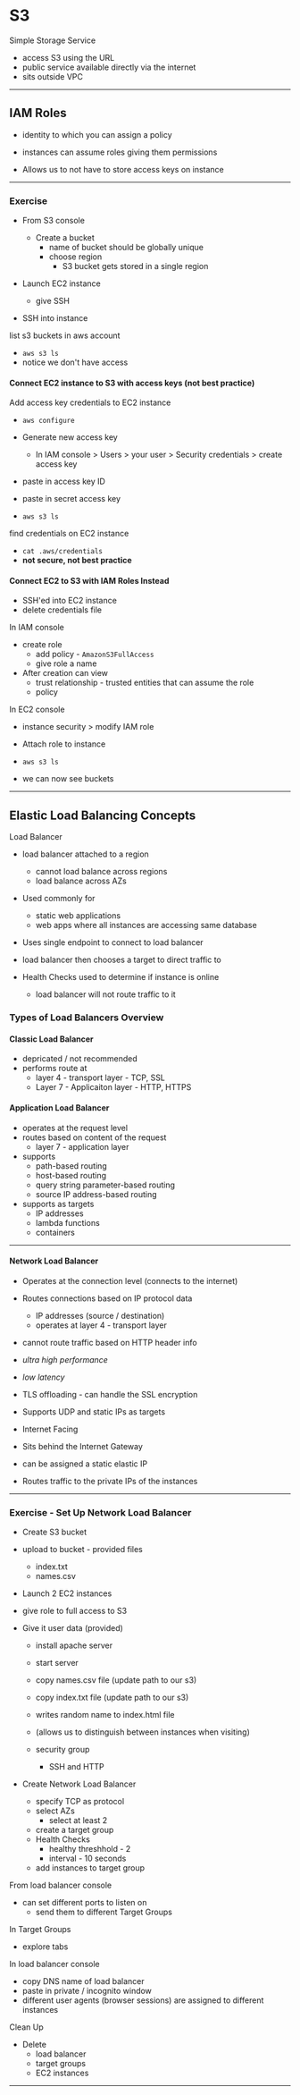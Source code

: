 # S3

Simple Storage Service
- access S3 using the URL
- public service available directly via the internet
- sits outside VPC

---

## IAM Roles

- identity to which you can assign a policy
- instances can assume roles giving them permissions

- Allows us to not have to store access keys on instance

---

### Exercise

- From S3 console
  - Create a bucket
    - name of bucket should be globally unique
    - choose region
      - S3 bucket gets stored in a single region

- Launch EC2 instance
  - give SSH

- SSH into instance

list s3 buckets in aws account
- `aws s3 ls`
- notice we don't have access

#### Connect EC2 instance to S3 with access keys (not best practice)

Add access key credentials to EC2 instance
- `aws configure`

- Generate new access key
  - In IAM console > Users > your user > Security credentials > create access key

- paste in access key ID
- paste in secret access key

- `aws s3 ls`

find credentials on EC2 instance
- `cat .aws/credentials`
- **not secure, not best practice**

#### Connect EC2 to S3 with IAM Roles Instead

- SSH'ed into EC2 instance
- delete credentials file

In IAM console
- create role
  - add policy - `AmazonS3FullAccess`
  - give role a name   
- After creation can view
  - trust relationship - trusted entities that can assume the role
  - policy

In EC2 console
  - instance security > modify IAM role
  - Attach role to instance

- `aws s3 ls`
- we can now see buckets

---

## Elastic Load Balancing Concepts

Load Balancer
- load balancer attached to a region
  - cannot load balance across regions
  - load balance across AZs
- Used commonly for
  - static web applications
  - web apps where all instances are accessing same database

- Uses single endpoint to connect to load balancer
- load balancer then chooses a target to direct traffic to

- Health Checks used to determine if instance is online
  - load balancer will not route traffic to it

### Types of Load Balancers Overview

#### Classic Load Balancer
- depricated / not recommended
- performs route at
  - layer 4 - transport layer - TCP, SSL
  - Layer 7 - Applicaiton layer - HTTP, HTTPS

#### Application Load Balancer
- operates at the request level
- routes based on content of the request
  - layer 7 - application layer
- supports
  - path-based routing
  - host-based routing
  - query string parameter-based routing
  - source IP address-based routing
- supports as targets
  - IP addresses
  - lambda functions
  - containers

---

#### Network Load Balancer
- Operates at the connection level (connects to the internet)
- Routes connections based on IP protocol data
  - IP addresses (source / destination)
  - operates at layer 4 - transport layer
- cannot route traffic based on HTTP header info
- *ultra high performance*
- *low latency*
- TLS offloading - can handle the SSL encryption
- Supports UDP and static IPs as targets

- Internet Facing
- Sits behind the Internet Gateway
- can be assigned a static elastic IP
- Routes traffic to the private IPs of the instances

---

### Exercise - Set Up Network Load Balancer

- Create S3 bucket
- upload to bucket - provided files
  - index.txt
  - names.csv

- Launch 2 EC2 instances
- give role to full access to S3
- Give it user data (provided)
  - install apache server
  - start server
  - copy names.csv file (update path to our s3)
  - copy index.txt file (update path to our s3)
  - writes random name to index.html file
  - (allows us to distinguish between instances when visiting)

  - security group
    - SSH and HTTP

- Create Network Load Balancer
  - specify TCP as protocol
  - select AZs
    - select at least 2
  - create a target group
  - Health Checks
    - healthy threshhold - 2
    - interval - 10 seconds
  - add instances to target group

From load balancer console
  - can set different ports to listen on
    - send them to different Target Groups
  
In Target Groups
  - explore tabs

In load balancer console
  - copy DNS name of load balancer
  - paste in private / incognito window
  - different user agents (browser sessions) are assigned to different instances

Clean Up
- Delete
  - load balancer
  - target groups
  - EC2 instances

---
